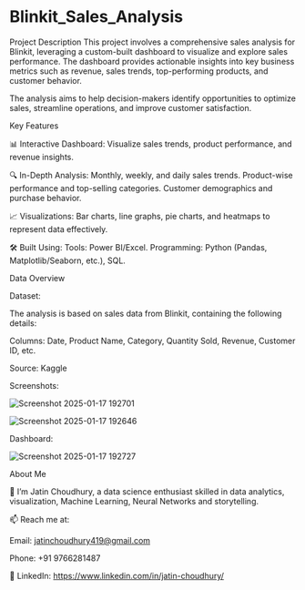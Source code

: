 # Blinkit_Sales_Analysis

Project Description
This project involves a comprehensive sales analysis for Blinkit, leveraging a custom-built dashboard to visualize and explore sales performance. The dashboard provides actionable insights into key business metrics such as revenue, sales trends, top-performing products, and customer behavior.

The analysis aims to help decision-makers identify opportunities to optimize sales, streamline operations, and improve customer satisfaction.

Key Features

📊 Interactive Dashboard: Visualize sales trends, product performance, and revenue insights.

🔍 In-Depth Analysis:
Monthly, weekly, and daily sales trends.
Product-wise performance and top-selling categories.
Customer demographics and purchase behavior.

📈 Visualizations: Bar charts, line graphs, pie charts, and heatmaps to represent data effectively.

🛠️ Built Using:
Tools: Power BI/Excel.
Programming: Python (Pandas, Matplotlib/Seaborn, etc.), SQL.

Data Overview

Dataset:

The analysis is based on sales data from Blinkit, containing the following details:

Columns: Date, Product Name, Category, Quantity Sold, Revenue, Customer ID, etc.

Source: Kaggle

Screenshots:

![Screenshot 2025-01-17 192701](https://github.com/user-attachments/assets/f8f6015c-eedc-4a6c-93f3-db1eca37179e)

![Screenshot 2025-01-17 192646](https://github.com/user-attachments/assets/6f2b3c94-8110-4f1e-875d-7a7c5cc5efc2)

Dashboard: 

![Screenshot 2025-01-17 192727](https://github.com/user-attachments/assets/a6f4f851-890a-4bb5-b6f7-9dd60c93c65d)


About Me

👋 I’m Jatin Choudhury, a data science enthusiast skilled in data analytics, visualization, Machine Learning, Neural Networks and storytelling.

📫 Reach me at:

Email: jatinchoudhury419@gmail.com

Phone: +91 9766281487

💼 LinkedIn: https://www.linkedin.com/in/jatin-choudhury/
